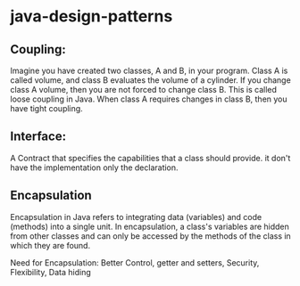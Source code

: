 # java-design-patterns

 ## Coupling:
 Imagine you have created two classes, A and B, in your program.
 Class A is called volume, and class B evaluates the volume of a cylinder.
 If you change class A volume, then you are not forced to change class B.
 This is called loose coupling in Java. When class A requires changes in class B,
 then you have tight coupling.


 ## Interface:
 A Contract that specifies the capabilities that a class should provide.
 it don't have the implementation only the declaration.

 ## Encapsulation
 Encapsulation in Java refers to integrating data (variables) and code (methods) into a single unit.
 In encapsulation, a class's variables are hidden from other classes and can only be accessed by the methods of the class
 in which they are found.

 Need for Encapsulation:
    Better Control, getter and setters, Security, Flexibility, Data hiding
